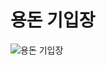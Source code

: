 # 용돈 기입장

<img alt="용돈 기입장" src="https://github.com/user-attachments/assets/7155e148-9511-4ce2-999b-3ba23f97cce3" />
